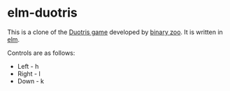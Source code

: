 # elm-duotris

This is a clone of the [Duotris game](http://www.binaryzoo.com/duotris_page/) developed by [binary zoo](http://www.binaryzoo.com/). It is written in [elm](http://elm-lang.org/).

Controls are as follows:
* Left - h
* Right - l
* Down - k
